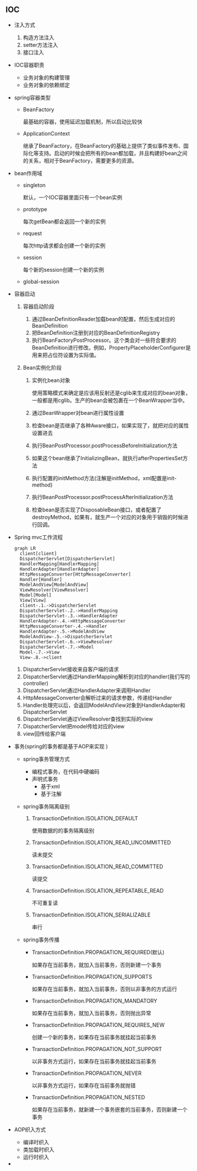 ## IOC

+ 注入方式

  1. 构造方法注入
  2. setter方法注入
  3. 接口注入

+ IOC容器职责

  + 业务对象的构建管理
  + 业务对象的依赖绑定

+ spring容器类型

  + BeanFactory

    最基础的容器，使用延迟加载机制，所以启动比较快

  + ApplicationContext

    继承了BeanFactory，在BeanFactory的基础上提供了类似事件发布、国际化等支持。启动的时候会把所有的bean都加载，并且构建好bean之间的关系，相对于BeanFactory，需要更多的资源。

+ bean作用域

  + singleton

    默认，一个IOC容器里面只有一个bean实例

  + prototype

    每次getBean都会返回一个新的实例

  + request

    每次http请求都会创建一个新的实例

  + session

    每个新的session创建一个新的实例

  + global-session

+ 容器启动

  1. 容器启动阶段

     1. 通过BeanDefinitionReader加载bean的配置，然后生成对应的BeanDefinition
     2. 把BeanDefinition注册到对应的BeanDefinitionRegistry
     3. 执行BeanFactoryPostProcessor。这个类会对一些符合要求的BeanDefinition进行修改。例如，PropertyPlaceholderConfigurer是用来把占位符设置为实际值。

  2. Bean实例化阶段

     1. 实例化bean对象

        使用策略模式来确定是应该用反射还是cglib来生成对应的bean对象，一般都是用cglib。生产的bean会被包裹在一个BeanWrapper当中。

     2. 通过BeanWrapper对bean进行属性设置

     3. 检查bean是否继承了各种Aware接口，如果实现了，就把对应的属性设置进去

     4. 执行BeanPostProcessor.postProcessBeforeInitialization方法

     5. 如果这个bean继承了InitializingBean，就执行afterPropertiesSet方法

     6. 执行配置的initMethod方法(注解是initMethod，xml配置是init-method)

     7. 执行BeanPostProcessor.postProcessAfterInitialization方法

     8. 检查bean是否实现了DisposableBean接口，或者配置了destroyMethod，如果有，就生产一个对应的对象用于销毁的时候进行回调。

+ Spring mvc工作流程

  ```mermaid
  graph LR
  	client[client]
  	DispatcherServlet[DispatcherServlet]
  	HandlerMapping[HandlerMapping]
  	HandlerAdapter[HandlerAdapter]
  	HttpMessageConverter[HttpMessageConverter]
  	Handler[Handler]
  	ModelAndView[ModelAndView]
  	ViewResolver[ViewResolver]
  	Model[Model]
  	View[View]
  	client-.1.->DispatcherServlet
  	DispatcherServlet-.2.->HandlerMapping
  	DispatcherServlet-.3.->HandlerAdapter
  	HandlerAdapter-.4.->HttpMessageConverter
  	HttpMessageConverter-.4.->Handler
  	HandlerAdapter-.5.->ModelAndView
  	ModelAndView-.5.->DispatcherServlet
  	DispatcherServlet-.6.->ViewResolver
  	DispatcherServlet-.7.->Model
  	Model-.7.->View
  	View-.8.->client
  ```

  1. DispatcherServlet接收来自客户端的请求
  2. DispatcherServlet通过HandlerMapping解析到对应的handler(我们写的controller)
  3. DispatcherServlet通过HandlerAdapter来调用Handler
  4. HttpMessageConverter会解析过来的请求参数，传递给Handler
  5. Handler处理完以后，会返回ModelAndView对象到HandlerAdapter和DispatcherServlet
  6. DispatcherServlet通过ViewResolver查找到实际的view
  7. DispatcherServlet把model传给对应的view
  8. view回传给客户端

+ 事务(spring的事务都是基于AOP来实现 )

  + spring事务管理方式

    + 编程式事务，在代码中硬编码
    + 声明式事务
      + 基于xml
      + 基于注解

  + spring事务隔离级别

    1. TransactionDefinition.ISOLATION_DEFAULT

       使用数据的的事务隔离级别

    2. TransactionDefinition.ISOLATION_READ_UNCOMMITTED

       读未提交

    3. TransactionDefinition.ISOLATION_READ_COMMITTED

       读提交

    4. TransactionDefinition.ISOLATION_REPEATABLE_READ

       不可重复读

    5. TransactionDefinition.ISOLATION_SERIALIZABLE

       串行

  + spring事务传播

    + TransactionDefinition.PROPAGATION_REQUIRED(默认)

      如果存在当前事务，就加入当前事务，否则新建一个事务

    + TransactionDefinition.PROPAGATION_SUPPORTS

      如果存在当前事务，就加入当前事务，否则以非事务的方式运行

    + TransactionDefinition.PROPAGATION_MANDATORY

      如果存在当前事务，就加入当前事务，否则抛出异常

    + TransactionDefinition.PROPAGATION_REQUIRES_NEW

      创建一个新的事务，如果存在当前事务就挂起当前事务

    + TransactionDefinition.PROPAGATION_NOT_SUPPORT

      以非事务方式运行，如果存在当前事务就挂起当前事务

    + TransactionDefinition.PROPAGATION_NEVER

      以非事务方式运行，如果存在当前事务就抛错

    + TransactionDefinition.PROPAGATION_NESTED

      如果存在当前事务，就新建一个事务嵌套的当前事务，否则新建一个事务

+ AOP织入方式

  + 编译时织入
  + 类加载时织入
  + 运行时织入

+ 